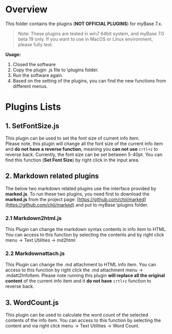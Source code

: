 # Overview

This folder contains the plugins (**NOT OFFICIAL PLUGINS**) for myBase 7.x.

> Note: These plugins are tested in win7 64bit system, and myBase 7.0 beta 19 only. If you want to use in MacOS or Linux environment, please fully test.
 
**Usage:**  
1. Closed the software  
2. Copy the plugin .js file to \plugins folder.  
3. Run the software again.  
4. Based on the setting of the plugins, you can find the new functions from different menus.

# Plugins Lists
## 1. SetFontSize.js 
This plugin can be used to set the font size of current info item.  
Please note, this plugin will change all the font size of the current info item and **do not have a reverse function**, meaning you **can not use** `crtl+z` to reverse back. Currently, the font size can be set between 5-40pt. You can find this function (**Set Font Size**) by right click in the input area.

## 2. Markdown related plugins
The below two markdown related plugins use the interface provided by **marked.js**. To run these two plugins, you need first to download the **marked.js** from the project page: [https://github.com/chjj/marked](https://github.com/chjj/marked) and put to myBase \plugins folder.

### 2.1 Markdown2html.js
This Plugin can change the markdown syntax contents in info item to HTML. You can access to this function by selecting the contents and by right click menu -> Text Utilities -> md2html

### 2.2 Markdownattach.js
This Plugin can change the .md attachment to HTML info item. You can access to this function by right click the .md attachment menu -> .mdatt2InfoItem. Please note running this plugin **will replace all the original content** of the current info item and it **do not have** `crtl+z` function to reverse back.

## 3. WordCount.js ##
This plugin can be used to calculate the word count of the selected contents of the info item. You can access to this function by selecting the content and via right click menu -> Text Utilities -> Word Count.